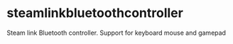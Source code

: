 # steamlinkbluetoothcontroller
Steam link Bluetooth controller. Support for keyboard mouse and gamepad
